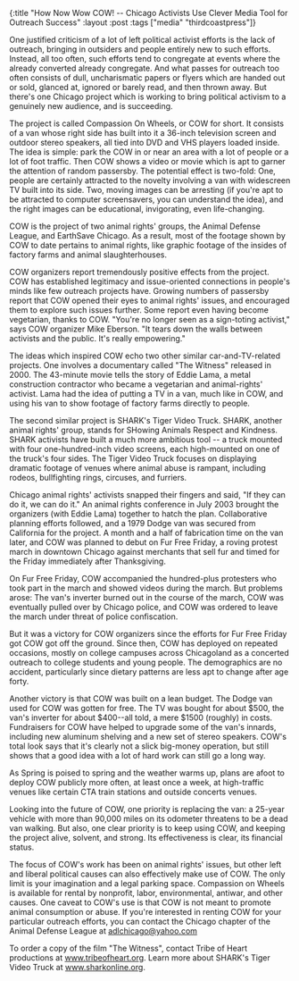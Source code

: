 {:title "How Now Wow COW! -- Chicago Activists Use Clever Media Tool for Outreach Success"
:layout :post
:tags  ["media" "thirdcoastpress"]}

One justified criticism of a lot of left political activist efforts is the
lack of outreach, bringing in outsiders and people entirely new to such
efforts. Instead, all too often, such efforts tend to congregate at events
where the already converted already congregate. And what passes for outreach
too often consists of dull, uncharismatic papers or flyers which are handed
out or sold, glanced at, ignored or barely read, and then thrown away. But
there's one Chicago project which is working to bring political activism to a
genuinely new audience, and is succeeding.  
  
The project is called Compassion On Wheels, or COW for short. It consists of a
van whose right side has built into it a 36-inch television screen and outdoor
stereo speakers, all tied into DVD and VHS players loaded inside. The idea is
simple: park the COW in or near an area with a lot of people or a lot of foot
traffic. Then COW shows a video or movie which is apt to garner the attention
of random passersby. The potential effect is two-fold: One, people are
certainly attracted to the novelty involving a van with widescreen TV built
into its side. Two, moving images can be arresting (if you're apt to be
attracted to computer screensavers, you can understand the idea), and the
right images can be educational, invigorating, even life-changing.  
  
COW is the project of two animal rights' groups, the Animal Defense League,
and EarthSave Chicago. As a result, most of the footage shown by COW to date
pertains to animal rights, like graphic footage of the insides of factory
farms and animal slaughterhouses.  
  
COW organizers report tremendously positive effects from the project. COW has
established legitimacy and issue-oriented connections in people's minds like
few outreach projects have. Growing numbers of passersby report that COW
opened their eyes to animal rights' issues, and encouraged them to explore
such issues further. Some report even having become vegetarian, thanks to COW.
"You're no longer seen as a sign-toting activist," says COW organizer Mike
Eberson. "It tears down the walls between activists and the public. It's
really empowering."  
  
The ideas which inspired COW echo two other similar car-and-TV-related
projects. One involves a documentary called "The Witness" released in 2000.
The 43-minute movie tells the story of Eddie Lama, a metal construction
contractor who became a vegetarian and animal-rights' activist. Lama had the
idea of putting a TV in a van, much like in COW, and using his van to show
footage of factory farms directly to people.  
  
The second similar project is SHARK's Tiger Video Truck. SHARK, another animal
rights' group, stands for SHowing Animals Respect and Kindness. SHARK
activists have built a much more ambitious tool -- a truck mounted with four
one-hundred-inch video screens, each high-mounted on one of the truck's four
sides. The Tiger Video Truck focuses on displaying dramatic footage of venues
where animal abuse is rampant, including rodeos, bullfighting rings, circuses,
and furriers.  
  
Chicago animal rights' activists snapped their fingers and said, "If they can
do it, we can do it." An animal rights conference in July 2003 brought the
organizers (with Eddie Lama) together to hatch the plan. Collaborative
planning efforts followed, and a 1979 Dodge van was secured from California
for the project. A month and a half of fabrication time on the van later, and
COW was planned to debut on Fur Free Friday, a roving protest march in
downtown Chicago against merchants that sell fur and timed for the Friday
immediately after Thanksgiving.  
  
On Fur Free Friday, COW accompanied the hundred-plus protesters who took part
in the march and showed videos during the march. But problems arose: The van's
inverter burned out in the course of the march, COW was eventually pulled over
by Chicago police, and COW was ordered to leave the march under threat of
police confiscation.  
  
But it was a victory for COW organizers since the efforts for Fur Free Friday
got COW got off the ground. Since then, COW has deployed on repeated
occasions, mostly on college campuses across Chicagoland as a concerted
outreach to college students and young people. The demographics are no
accident, particularly since dietary patterns are less apt to change after age
forty.  
  
Another victory is that COW was built on a lean budget. The Dodge van used for
COW was gotten for free. The TV was bought for about $500, the van's inverter
for about $400--all told, a mere $1500 (roughly) in costs. Fundraisers for COW
have helped to upgrade some of the van's innards, including new aluminum
shelving and a new set of stereo speakers. COW's total look says that it's
clearly not a slick big-money operation, but still shows that a good idea with
a lot of hard work can still go a long way.  
  
As Spring is poised to spring and the weather warms up, plans are afoot to
deploy COW publicly more often, at least once a week, at high-traffic venues
like certain CTA train stations and outside concerts venues.  
  
Looking into the future of COW, one priority is replacing the van: a 25-year
vehicle with more than 90,000 miles on its odometer threatens to be a dead van
walking. But also, one clear priority is to keep using COW, and keeping the
project alive, solvent, and strong. Its effectiveness is clear, its financial
status.  
  
The focus of COW's work has been on animal rights' issues, but other left and
liberal political causes can also effectively make use of COW. The only limit
is your imagination and a legal parking space. Compassion on Wheels is
available for rental by nonprofit, labor, environmental, antiwar, and other
causes. One caveat to COW's use is that COW is not meant to promote animal
consumption or abuse. If you're interested in renting COW for your particular
outreach efforts, you can contact the Chicago chapter of the Animal Defense
League at adlchicago@yahoo.com  
  
To order a copy of the film "The Witness", contact Tribe of Heart productions
at www.tribeofheart.org. Learn more about SHARK's Tiger Video Truck at
www.sharkonline.org.

